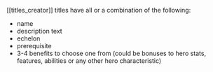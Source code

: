 [[titles_creator]]
titles have all or a combination of the following:

- name
- description text
- echelon
- prerequisite
- 3-4 benefits to choose one from (could be bonuses to hero stats, features, abilities or any other hero characteristic)